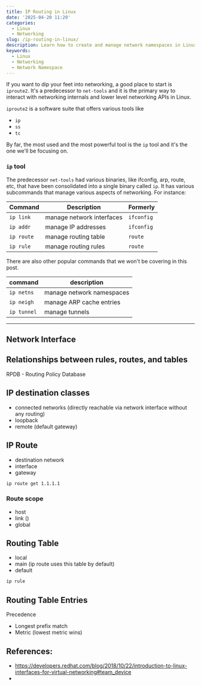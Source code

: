```yaml
---
title: IP Routing in Linux
date: '2025-04-20 11:20'
categories:
  - Linux
  - Networking
slug: /ip-routing-in-linux/
description: Learn how to create and manage network namespaces in Linux
keywords:
  - Linux
  - Networking
  - Network Namespace
---
```


If you want to dip your feet into networking, a good place to start is `iproute2`. It's a predecessor to `net-tools` and it is the primary way to interact with networking internals and lower level networking APIs in Linux.

`iproute2` is a software suite that offers various tools like

- `ip`
- `ss`
- `tc`

By far, the most used and the most powerful tool is the `ip` tool and it's the one we'll be focusing on.

### `ip` tool

The predecessor `net-tools` had various binaries, like ifconfig, arp, route, etc, that have been consolidated into a single binary called `ip`.
It has various subcommands that manage various aspects of networking. For instance:

| Command    | Description               | Formerly   |
| ---------- | ------------------------- | ---------- |
| `ip link`  | manage network interfaces | `ifconfig` |
| `ip addr`  | manage IP addresses       | `ifconfig` |
| `ip route` | manage routing table      | `route`    |
| `ip rule`  | manage routing rules      | `route`    |

There are also other popular commands that we won't be covering in this post.

| command     | description               |
| ----------- | ------------------------- |
| `ip netns`  | manage network namespaces |
| `ip neigh`  | manage ARP cache entries  |
| `ip tunnel` | manage tunnels            |

---

## Network Interface

## Relationships between rules, routes, and tables

RPDB - Routing Policy Database

## IP destination classes

- connected networks (directly reachable via network interface without any routing)
- loopback
- remote (default gateway)

## IP Route

- destination network
- interface
- gateway

```bash
ip route get 1.1.1.1
```

### Route scope

- host
- link ()
- global

## Routing Table

- local
- main (ip route uses this table by default)
- default

```bash
ip rule
```

## Routing Table Entries

Precedence

- Longest prefix match
- Metric (lowest metric wins)

## References:

- https://developers.redhat.com/blog/2018/10/22/introduction-to-linux-interfaces-for-virtual-networking#team_device
-

